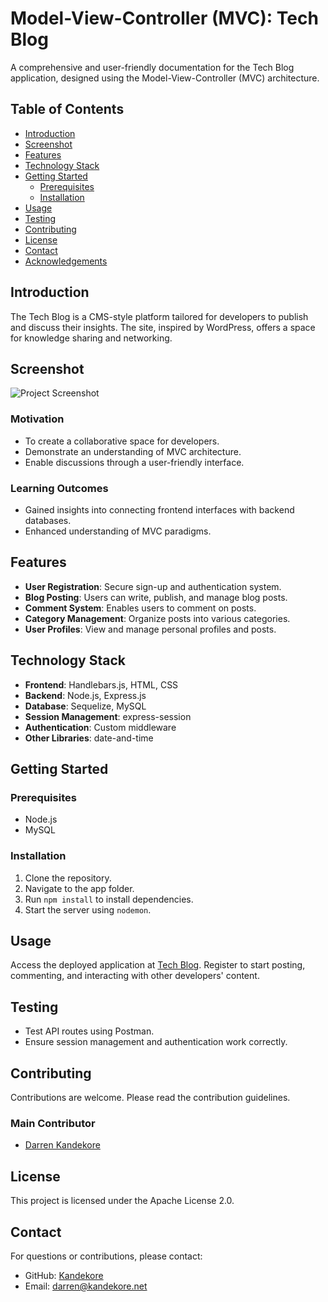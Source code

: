 # Model-View-Controller (MVC): Tech Blog

A comprehensive and user-friendly documentation for the Tech Blog application, designed using the Model-View-Controller (MVC) architecture.

## Table of Contents

- [Introduction](#introduction)
- [Screenshot](#Screenshot)
- [Features](#features)
- [Technology Stack](#technology-stack)
- [Getting Started](#getting-started)
  - [Prerequisites](#prerequisites)
  - [Installation](#installation)
- [Usage](#usage)
- [Testing](#testing)
- [Contributing](#contributing)
- [License](#license)
- [Contact](#contact)
- [Acknowledgements](#acknowledgements)

## Introduction

The Tech Blog is a CMS-style platform tailored for developers to publish and discuss their insights. The site, inspired by WordPress, offers a space for knowledge sharing and networking.

## Screenshot

![Project Screenshot](https://darrenk.uk/wp-content/uploads/2024/01/techblog.jpg)

### Motivation
- To create a collaborative space for developers.
- Demonstrate an understanding of MVC architecture.
- Enable discussions through a user-friendly interface.

### Learning Outcomes
- Gained insights into connecting frontend interfaces with backend databases.
- Enhanced understanding of MVC paradigms.

## Features

- **User Registration**: Secure sign-up and authentication system.
- **Blog Posting**: Users can write, publish, and manage blog posts.
- **Comment System**: Enables users to comment on posts.
- **Category Management**: Organize posts into various categories.
- **User Profiles**: View and manage personal profiles and posts.

## Technology Stack

- **Frontend**: Handlebars.js, HTML, CSS
- **Backend**: Node.js, Express.js
- **Database**: Sequelize, MySQL
- **Session Management**: express-session
- **Authentication**: Custom middleware
- **Other Libraries**: date-and-time

## Getting Started

### Prerequisites
- Node.js
- MySQL

### Installation
1. Clone the repository.
2. Navigate to the app folder.
3. Run `npm install` to install dependencies.
4. Start the server using `nodemon`.

## Usage

Access the deployed application at [Tech Blog](https://techblogknd.herokuapp.com/). Register to start posting, commenting, and interacting with other developers' content.

## Testing

- Test API routes using Postman.
- Ensure session management and authentication work correctly.

## Contributing

Contributions are welcome. Please read the contribution guidelines.

### Main Contributor
- [Darren Kandekore](https://github.com/kandekore)

## License

This project is licensed under the Apache License 2.0.

## Contact

For questions or contributions, please contact:

- GitHub: [Kandekore](https://github.com/Kandekore)
- Email: [darren@kandekore.net](mailto:darren@kandekore.net)

